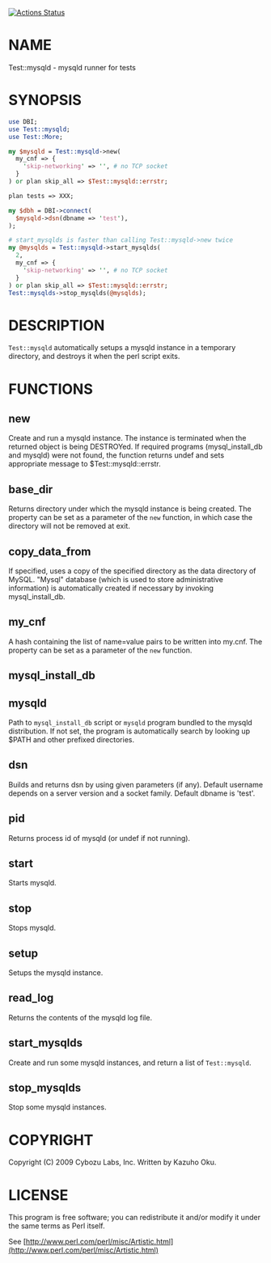 [![Actions Status](https://github.com/kazuho/p5-test-mysqld/workflows/test/badge.svg)](https://github.com/kazuho/p5-test-mysqld/actions)
# NAME

Test::mysqld - mysqld runner for tests

# SYNOPSIS

```perl
use DBI;
use Test::mysqld;
use Test::More;

my $mysqld = Test::mysqld->new(
  my_cnf => {
    'skip-networking' => '', # no TCP socket
  }
) or plan skip_all => $Test::mysqld::errstr;

plan tests => XXX;

my $dbh = DBI->connect(
  $mysqld->dsn(dbname => 'test'),
);

# start_mysqlds is faster than calling Test::mysqld->new twice
my @mysqlds = Test::mysqld->start_mysqlds(
  2,
  my_cnf => {
    'skip-networking' => '', # no TCP socket
  }
) or plan skip_all => $Test::mysqld::errstr;
Test::mysqlds->stop_mysqlds(@mysqlds);
```

# DESCRIPTION

`Test::mysqld` automatically setups a mysqld instance in a temporary directory, and destroys it when the perl script exits.

# FUNCTIONS

## new

Create and run a mysqld instance.  The instance is terminated when the returned object is being DESTROYed.  If required programs (mysql\_install\_db and mysqld) were not found, the function returns undef and sets appropriate message to $Test::mysqld::errstr.

## base\_dir

Returns directory under which the mysqld instance is being created.  The property can be set as a parameter of the `new` function, in which case the directory will not be removed at exit.

## copy\_data\_from

If specified, uses a copy of the specified directory as the data directory of MySQL.  "Mysql" database (which is used to store administrative information) is automatically created if necessary by invoking mysql\_install\_db.

## my\_cnf

A hash containing the list of name=value pairs to be written into my.cnf.  The property can be set as a parameter of the `new` function.

## mysql\_install\_db

## mysqld

Path to `mysql_install_db` script or `mysqld` program bundled to the mysqld distribution.  If not set, the program is automatically search by looking up $PATH and other prefixed directories.

## dsn

Builds and returns dsn by using given parameters (if any).  Default username depends on a server version and a socket family.  Default dbname is 'test'.

## pid

Returns process id of mysqld (or undef if not running).

## start

Starts mysqld.

## stop

Stops mysqld.

## setup

Setups the mysqld instance.

## read\_log

Returns the contents of the mysqld log file.

## start\_mysqlds

Create and run some mysqld instances, and return a list of `Test::mysqld`.

## stop\_mysqlds

Stop some mysqld instances.

# COPYRIGHT

Copyright (C) 2009 Cybozu Labs, Inc.  Written by Kazuho Oku.

# LICENSE

This program is free software; you can redistribute it and/or modify it under the same terms as Perl itself.

See [http://www.perl.com/perl/misc/Artistic.html](http://www.perl.com/perl/misc/Artistic.html)
